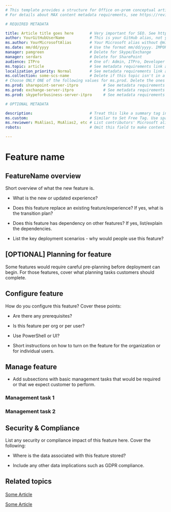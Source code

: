 ```yaml
---   
# This template provides a structure for Office on-prem conceptual articles.
# For details about MAX content metadata requirements, see https://review.docs.microsoft.com/en-us/office-authoring-guide/metadata-for-max-content-on-dmc?branch=master

# REQUIRED METADATA

title: Article title goes here       # Very important for SEO. See https://aka.ms/seo-for-writers-cheat-sheet
author: YourGitHubUserName           # This is your GitHub alias, not your Microsoft alias
ms.author: YourMicrosoftAlias        # Your Microsoft alias without @microsoft.com
ms.date: mm/dd/yyyy                  # Use the format mm/dd/yyyy. IMPORTANT: Update manually when you modify a topic.
manager: pamgreen                    # Delete for Skype/Exchange
manager: serdars                     # Delete for SharePoint
audience: ITPro                      # One of: Admin, ITPro, Developer
ms.topic: article                    # See metadata requirements link above for additional allowed values.
localization_priority: Normal        # See metadata requirements link above for allowed values.
ms.collection: some-scs-name         # Delete if this topic isn't in a SCS, or enter the tag for SCS. 
# Choose ONLY ONE of the following values for ms.prod. Delete the ones you don't use.
ms.prod: sharepoint-server-itpro           # See metadata requirements link above for allowed values.
ms.prod: exchange-server-itpro             # See metadata requirements link above for allowed values.
ms.prod: skypeforbusiness-server-itpro     # See metadata requirements link above for allowed values.

# OPTIONAL METADATA

description:                         # Treat this like a summary tag in DxStudio. It helps with SEO.
ms.custom:                           # Similar to Set Free Tag. Use sparingly, limited character space.
ms.reviewer: MsAlias1, MsAlias2, etc # List contributors' Microsoft aliases, separated with commas.
robots:                              # Omit this field to make content searchable. Include it to hide from search.

---
```

# Feature name

## FeatureName overview

Short overview of what the new feature is. 

- What is the new or updated experience?

- Does this feature replace an existing feature/experience? If yes, what is the transition plan?

- Does this feature has dependency on other features? If yes, list/explain the dependencies.

- List the key deployment scenarios - why would people use this feature? 

## [OPTIONAL] Planning for feature

Some features would require careful pre-planning before deployment can begin. For those features, cover what planning tasks customers should complete.

## Configure feature

How do you configure this feature? Cover these points: 

- Are there any prerequisites?

- Is this feature per org or per user? 

- Use PowerShell or UI?

- Short instructions on how to turn on the feature for the organization or for individual users. 

## Manage feature

- Add subsections with basic management tasks that would be required or that we expect customer to perform. 

### Management task 1

### Management task 2

## Security & Compliance

List any security or compliance impact of this feature here. Cover the following:

- Where is the data associated with this feature stored?

- Include any other data implications such as GDPR compliance.


## Related topics

#### 

[Some Article](Office-2019-template.md)

[Some Article](Office-2019-template.md)